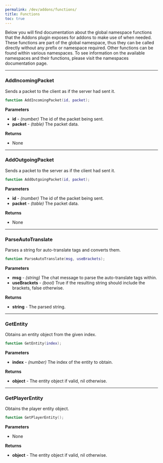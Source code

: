 ```yaml
---
permalink: /dev/addons/functions/
title: Functions
toc: true
---
```


Below you will find documentation about the global namespace functions that the Addons plugin exposes for addons to make use of when needed. These functions are part of the global namespace, thus they can be called directly without any prefix or namespace required. Other functions can be found within various namespaces. To see information on the available namespaces and their functions, please visit the namespaces documentation page.

---

### AddIncomingPacket

Sends a packet to the client as if the server had sent it.
```lua
function AddIncomingPacket(id, packet);
```
**Parameters**
  * **id** - _(number)_ The id of the packet being sent.
  * **packet** - _(table)_ The packet data.

**Returns**
  * None

---

### AddOutgoingPacket

Sends a packet to the server as if the client had sent it.
```lua
function AddOutgoingPacket(id, packet);
```
**Parameters**
  * **id** - _(number)_ The id of the packet being sent.
  * **packet** - _(table)_ The packet data.

**Returns**
  * None

---

### ParseAutoTranslate

Parses a string for auto-translate tags and converts them.
```lua
function ParseAutoTranslate(msg, useBrackets);
```
**Parameters**
  * **msg** - _(string)_ The chat message to parse the auto-translate tags within.
  * **useBrackets** - _(bool)_ True if the resulting string should include the brackets, false otherwise.

**Returns**
  * **string** - The parsed string.

---

### GetEntity

Obtains an entity object from the given index.
```lua
function GetEntity(index);
```
**Parameters**
  * **index** - _(number)_ The index of the entity to obtain.

**Returns**
  * **object** - The entity object if valid, nil otherwise.

---

### GetPlayerEntity

Obtains the player entity object.
```lua
function GetPlayerEntity();
```
**Parameters**
  * None

**Returns**
  * **object** - The entity object if valid, nil otherwise.